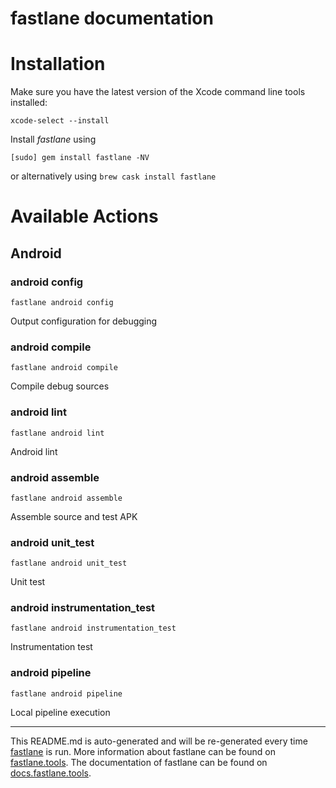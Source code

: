 fastlane documentation
================
# Installation

Make sure you have the latest version of the Xcode command line tools installed:

```
xcode-select --install
```

Install _fastlane_ using
```
[sudo] gem install fastlane -NV
```
or alternatively using `brew cask install fastlane`

# Available Actions
## Android
### android config
```
fastlane android config
```
Output configuration for debugging
### android compile
```
fastlane android compile
```
Compile debug sources
### android lint
```
fastlane android lint
```
Android lint
### android assemble
```
fastlane android assemble
```
Assemble source and test APK
### android unit_test
```
fastlane android unit_test
```
Unit test
### android instrumentation_test
```
fastlane android instrumentation_test
```
Instrumentation test
### android pipeline
```
fastlane android pipeline
```
Local pipeline execution

----

This README.md is auto-generated and will be re-generated every time [fastlane](https://fastlane.tools) is run.
More information about fastlane can be found on [fastlane.tools](https://fastlane.tools).
The documentation of fastlane can be found on [docs.fastlane.tools](https://docs.fastlane.tools).
